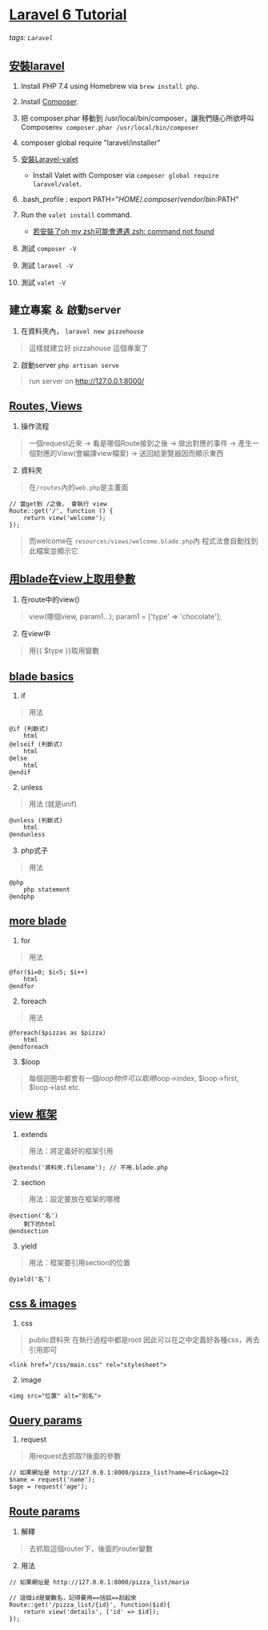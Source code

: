 # [Laravel 6 Tutorial](https://www.youtube.com/playlist?list=PL4cUxeGkcC9hL6aCFKyagrT1RCfVN4w2Q)

###### tags: `Laravel`

## [安裝laravel](https://www.youtube.com/watch?v=E74_WZpjeKA&list=PL4cUxeGkcC9hL6aCFKyagrT1RCfVN4w2Q&index=3&t=0s)

1. Install PHP 7.4 using Homebrew via `brew install php`.
2. Install [Composer](https://getcomposer.org/).
3. 把 composer.phar 移動到 /usr/local/bin/composer，讓我們隨心所欲呼叫Composer`mv composer.phar /usr/local/bin/composer`
4. composer global require "laravel/installer"
5. [安裝Laravel-valet](https://laravel.com/docs/7.x/valet)
    * Install Valet with Composer via `composer global require laravel/valet`.
6. .bash_profile : export PATH="$HOME/.composer/vendor/bin:$PATH"
7. Run the `valet install` command. 
    * [若安裝了oh my zsh可能會遭遇 zsh: command not found](https://medium.com/@hidayatabisena/solving-issues-command-not-found-laravel-valet-install-on-macos-mojave-2a7629759a9f)

8. 測試 `composer -V`
9. 測試 `laravel -V`
10. 測試 `valet -V`

## 建立專案 ＆ 啟動server

1. 在資料夾內，
`laravel new pizzehouse`
> 這樣就建立好 pizzahouse 這個專案了

2. 啟動server
`php artisan serve`
> run server on http://127.0.0.1:8000/
>

## [Routes, Views](https://www.youtube.com/watch?v=xevIxUQ1SH4&list=PL4cUxeGkcC9hL6aCFKyagrT1RCfVN4w2Q&index=3)

1. 操作流程

> 一個request近來 -> 看是哪個Route接到之後 -> 做出對應的事件 -> 產生一個對應的View(會編譯view檔案) -> 送回給瀏覽器因而顯示東西
> 

2. 資料夾
> 在`/routes`內的`web.php`是主畫面

```php=
// 當get到 /之後， 會執行 view
Route::get('/', function () {
    return view('welcome');
});
```

> 而welcome在 `resources/views/welcome.blade.php`內
> 程式法會自動找到 此檔案並顯示它
> 

## [用blade在view上取用參數](https://www.youtube.com/watch?v=ub2PdzJqFXg&list=PL4cUxeGkcC9hL6aCFKyagrT1RCfVN4w2Q&index=4)

1. 在route中的view()

> view(哪個view, param1...);
> param1 = ['type' => 'chocolate'];

2. 在view中

> 用{{ $type }}取用變數
> 

## [blade basics](https://www.youtube.com/watch?v=pQ2vxa4_f2w&list=PL4cUxeGkcC9hL6aCFKyagrT1RCfVN4w2Q&index=5)

1. if

> 用法
> 
    
```php=
@if (判斷式)
    html
@elseif (判斷式)
    html
@else
    html
@endif
```

2. unless

> 用法 (就是unif)
> 

```php=
@unless (判斷式)
    html
@endunless
```

3. php式子

> 用法
> 

```php=
@php
    php statement
@endphp
```

## [more blade](https://www.youtube.com/watch?v=Po1i6BYG84c&list=PL4cUxeGkcC9hL6aCFKyagrT1RCfVN4w2Q&index=6)

1. for

> 用法
> 

```php=
@for($i=0; $i<5; $i++)
    html
@endfor
```

2. foreach

> 用法
> 

```php=
@foreach($pizzas as $pizza)
    html
@endforeach
```

3. $loop

> 每個迴圈中都會有一個$loop物件
> 可以取用$loop->index, $loop->first, $loop->last etc.
> 

## [view 框架](https://www.youtube.com/watch?v=a4sjNWEStuM&list=PL4cUxeGkcC9hL6aCFKyagrT1RCfVN4w2Q&index=7)

1. extends

> 用法：將定義好的框架引用
> 

```php=
@extends('資料夾.filename'); // 不用.blade.php
```

2. section

> 用法：設定要放在框架的哪裡
> 

```php=
@section('名')
    剩下的html
@endsection
```

3. yield

> 用法：框架要引用section的位置
> 

```php=
@yield('名')
```

## [css & images](https://www.youtube.com/watch?v=LpJqxx5pNUk&list=PL4cUxeGkcC9hL6aCFKyagrT1RCfVN4w2Q&index=8)

1. css

> public資料夾 在執行過程中都是root
> 因此可以在之中定義好各種css，再去引用即可
> 

```php=
<link href="/css/main.css" rel="stylesheet">
```

2. image

```php=
<img src="位置" alt="別名">
```

## [Query params](https://www.youtube.com/watch?v=wj_LrWgJioo&list=PL4cUxeGkcC9hL6aCFKyagrT1RCfVN4w2Q&index=9)

1. request

> 用request去抓取?後面的參數
> 

```php=
// 如果網址是 http://127.0.0.1:8000/pizza_list?name=Eric&age=22
$name = request('name');
$age = request('age');
```

## [Route params](https://www.youtube.com/watch?v=tMYHo0BknQA&list=PL4cUxeGkcC9hL6aCFKyagrT1RCfVN4w2Q&index=10)

1. 解釋

> 去抓取這個router下，後面的router變數
> 

2. 用法

```php=
// 如果網址是 http://127.0.0.1:8000/pizza_list/mario

// 這個id是變數名，記得要用==括弧==刮起來
Route::get('/pizza_list/{id}', function($id){
    return view('details', ['id' => $id]);
});
```